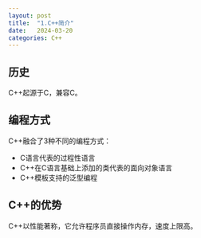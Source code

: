 ```yaml
---
layout: post
title:  "1.C++简介"
date:   2024-03-20
categories: C++
---
```


## 历史
C++起源于C，兼容C。

## 编程方式
C++融合了3种不同的编程方式：
- C语言代表的过程性语言
- C++在C语言基础上添加的类代表的面向对象语言
- C++模板支持的泛型编程

## C++的优势
C++以性能著称，它允许程序员直接操作内存，速度上限高。